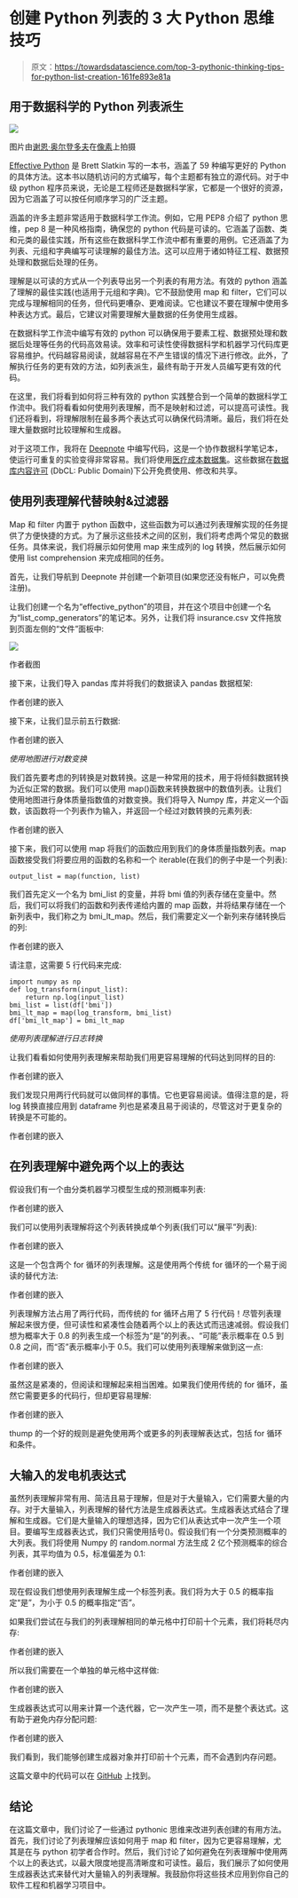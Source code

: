 # 创建 Python 列表的 3 大 Python 思维技巧

> 原文：<https://towardsdatascience.com/top-3-pythonic-thinking-tips-for-python-list-creation-161fe893e81a>

## 用于数据科学的 Python 列表派生

![](img/7a8afac9f507355552b7fb7c0f682f92.png)

图片由[谢恩·奥尔登多夫](https://www.pexels.com/@pluyar/)在[像素](https://www.pexels.com/photo/shallow-focus-photography-of-magnifying-glass-with-black-frame-924676/)上拍摄

[Effective Python](https://www.amazon.com/Effective-Python-Specific-Software-Development/dp/0134853989) 是 Brett Slatkin 写的一本书，涵盖了 59 种编写更好的 Python 的具体方法。这本书以随机访问的方式编写，每个主题都有独立的源代码。对于中级 python 程序员来说，无论是工程师还是数据科学家，它都是一个很好的资源，因为它涵盖了可以按任何顺序学习的广泛主题。

涵盖的许多主题非常适用于数据科学工作流。例如，它用 PEP8 介绍了 python 思维，pep 8 是一种风格指南，确保您的 python 代码是可读的。它涵盖了函数、类和元类的最佳实践，所有这些在数据科学工作流中都有重要的用例。它还涵盖了为列表、元组和字典编写可读理解的最佳方法。这可以应用于诸如特征工程、数据预处理和数据后处理的任务。

理解是以可读的方式从一个列表导出另一个列表的有用方法。有效的 python 涵盖了理解的最佳实践(也适用于元组和字典)。它不鼓励使用 map 和 filter，它们可以完成与理解相同的任务，但代码更嘈杂、更难阅读。它也建议不要在理解中使用多种表达方式。最后，它建议对需要理解大量数据的任务使用生成器。

在数据科学工作流中编写有效的 python 可以确保用于要素工程、数据预处理和数据后处理等任务的代码高效易读。效率和可读性使得数据科学和机器学习代码库更容易维护。代码越容易阅读，就越容易在不产生错误的情况下进行修改。此外，了解执行任务的更有效的方法，如列表派生，最终有助于开发人员编写更有效的代码。

在这里，我们将看到如何将三种有效的 python 实践整合到一个简单的数据科学工作流中。我们将看看如何使用列表理解，而不是映射和过滤，可以提高可读性。我们还将看到，将理解限制在最多两个表达式可以确保代码清晰。最后，我们将在处理大量数据时比较理解和生成器。

对于这项工作，我将在 [Deepnote](https://deepnote.com/) 中编写代码，这是一个协作数据科学笔记本，使运行可重复的实验变得非常容易。我们将使用[医疗成本数据集](https://www.kaggle.com/datasets/mirichoi0218/insurance)。这些数据在[数据库内容许可](https://opendatacommons.org/licenses/dbcl/1-0/) (DbCL: Public Domain)下公开免费使用、修改和共享。

## **使用列表理解代替映射&过滤器**

Map 和 filter 内置于 python 函数中，这些函数为可以通过列表理解实现的任务提供了方便快捷的方式。为了展示这些技术之间的区别，我们将考虑两个常见的数据任务。具体来说，我们将展示如何使用 map 来生成列的 log 转换，然后展示如何使用 list comprehension 来完成相同的任务。

首先，让我们导航到 Deepnote 并创建一个新项目(如果您还没有帐户，可以免费注册)。

让我们创建一个名为“effective_python”的项目，并在这个项目中创建一个名为“list_comp_generators”的笔记本。另外，让我们将 insurance.csv 文件拖放到页面左侧的“文件”面板中:

![](img/006b4f945acf9f52ab7ec289eb3686c9.png)

作者截图

接下来，让我们导入 pandas 库并将我们的数据读入 pandas 数据框架:

作者创建的嵌入

接下来，让我们显示前五行数据:

作者创建的嵌入

*使用地图进行对数变换*

我们首先要考虑的列转换是对数转换。这是一种常用的技术，用于将倾斜数据转换为近似正常的数据。我们可以使用 map()函数来转换数据中的数值列表。让我们使用地图进行身体质量指数值的对数变换。我们将导入 Numpy 库，并定义一个函数，该函数将一个列表作为输入，并返回一个经过对数转换的元素列表:

作者创建的嵌入

接下来，我们可以使用 map 将我们的函数应用到我们的身体质量指数列表。map 函数接受我们将要应用的函数的名称和一个 iterable(在我们的例子中是一个列表):

```
output_list = map(function, list)
```

我们首先定义一个名为 bmi_list 的变量，并将 bmi 值的列表存储在变量中。然后，我们可以将我们的函数和列表传递给内置的 map 函数，并将结果存储在一个新列表中，我们称之为 bmi_lt_map。然后，我们需要定义一个新列来存储转换后的列:

作者创建的嵌入

请注意，这需要 5 行代码来完成:

```
import numpy as np 
def log_transform(input_list):
    return np.log(input_list)
bmi_list = list(df['bmi'])
bmi_lt_map = map(log_transform, bmi_list)
df['bmi_lt_map'] = bmi_lt_map
```

*使用列表理解进行日志转换*

让我们看看如何使用列表理解来帮助我们用更容易理解的代码达到同样的目的:

作者创建的嵌入

我们发现只用两行代码就可以做同样的事情。它也更容易阅读。值得注意的是，将 log 转换直接应用到 dataframe 列也是紧凑且易于阅读的，尽管这对于更复杂的转换是不可能的。

作者创建的嵌入

## **在列表理解中避免两个以上的表达**

假设我们有一个由分类机器学习模型生成的预测概率列表:

作者创建的嵌入

我们可以使用列表理解将这个列表转换成单个列表(我们可以“展平”列表):

作者创建的嵌入

这是一个包含两个 for 循环的列表理解。这是使用两个传统 for 循环的一个易于阅读的替代方法:

作者创建的嵌入

列表理解方法占用了两行代码，而传统的 for 循环占用了 5 行代码！尽管列表理解起来很方便，但可读性和紧凑性会随着两个以上的表达式而迅速减弱。假设我们想为概率大于 0.8 的列表生成一个标签为“是”的列表。、“可能”表示概率在 0.5 到 0.8 之间，而“否”表示概率小于 0.5。我们可以使用列表理解来做到这一点:

作者创建的嵌入

虽然这是紧凑的，但阅读和理解起来相当困难。如果我们使用传统的 for 循环，虽然它需要更多的代码行，但却更容易理解:

作者创建的嵌入

thump 的一个好的规则是避免使用两个或更多的列表理解表达式，包括 for 循环和条件。

## **大输入的发电机表达式**

虽然列表理解非常有用、简洁且易于理解，但是对于大量输入，它们需要大量的内存。对于大量输入，列表理解的替代方法是生成器表达式。生成器表达式结合了理解和生成器。它们是大量输入的理想选择，因为它们从表达式中一次产生一个项目。要编写生成器表达式，我们只需使用括号()。假设我们有一个分类预测概率的大列表。我们将使用 Numpy 的 random.normal 方法生成 2 亿个预测概率的综合列表，其平均值为 0.5，标准偏差为 0.1:

作者创建的嵌入

现在假设我们想使用列表理解生成一个标签列表。我们将为大于 0.5 的概率指定“是”，为小于 0.5 的概率指定“否”。

如果我们尝试在与我们的列表理解相同的单元格中打印前十个元素，我们将耗尽内存:

作者创建的嵌入

所以我们需要在一个单独的单元格中这样做:

作者创建的嵌入

生成器表达式可以用来计算一个迭代器，它一次产生一项，而不是整个表达式。这有助于避免内存分配问题:

作者创建的嵌入

我们看到，我们能够创建生成器对象并打印前十个元素，而不会遇到内存问题。

这篇文章中的代码可以在 [GitHub](https://github.com/spierre91/deepnote/blob/main/list_comp_generators.ipynb) 上找到。

## 结论

在这篇文章中，我们讨论了一些通过 pythonic 思维来改进列表创建的有用方法。首先，我们讨论了列表理解应该如何用于 map 和 filter，因为它更容易理解，尤其是在与 python 初学者合作时。然后，我们讨论了如何避免在列表理解中使用两个以上的表达式，以最大限度地提高清晰度和可读性。最后，我们展示了如何使用生成器表达式来替代对大量输入的列表理解。我鼓励你将这些技术应用到你自己的软件工程和机器学习项目中。